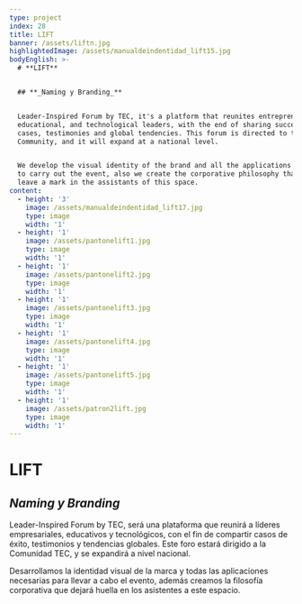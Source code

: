 ```yaml
---
type: project
index: 28
title: LIFT
banner: /assets/liftn.jpg
highlightedImage: /assets/manualdeindentidad_lift15.jpg
bodyEnglish: >-
  # **LIFT**


  ## **_Naming y Branding_**


  Leader-Inspired Forum by TEC, it's a platform that reunites entrepreneur,
  educational, and technological leaders, with the end of sharing successful
  cases, testimonies and global tendencies. This forum is directed to the TEC
  Community, and it will expand at a national level.


  We develop the visual identity of the brand and all the applications necessary
  to carry out the event, also we create the corporative philosophy that will
  leave a mark in the assistants of this space.
content:
  - height: '3'
    image: /assets/manualdeindentidad_lift17.jpg
    type: image
    width: '1'
  - height: '1'
    image: /assets/pantonelift1.jpg
    type: image
    width: '1'
  - height: '1'
    image: /assets/pantonelift2.jpg
    type: image
    width: '1'
  - height: '1'
    image: /assets/pantonelift3.jpg
    type: image
    width: '1'
  - height: '1'
    image: /assets/pantonelift4.jpg
    type: image
    width: '1'
  - height: '1'
    image: /assets/pantonelift5.jpg
    type: image
    width: '1'
  - height: '1'
    image: /assets/patron2lift.jpg
    type: image
    width: '1'
---
```

# **LIFT**

## **_Naming y Branding_**

Leader-Inspired Forum by TEC, será una plataforma que reunirá a líderes empresariales, educativos y tecnológicos, con el fin de compartir casos de éxito, testimonios y tendencias globales. Este foro estará dirigido a la Comunidad TEC, y se expandirá a nivel nacional. 

Desarrollamos la identidad visual de la marca y todas las aplicaciones necesarias para llevar a cabo el evento, además creamos la filosofía corporativa que dejará huella en los asistentes a este espacio.

